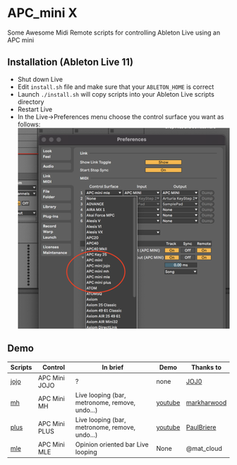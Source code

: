 # APC_mini X

Some Awesome Midi Remote scripts for controlling Ableton Live using an APC mini

## Installation (Ableton Live 11)

* Shut down Live
* Edit `install.sh` file and make sure that your `ABLETON_HOME` is correct
* Launch `./install.sh` will copy scripts into your Ableton Live scripts directory
* Restart Live
* In the Live->Preferences menu choose the control surface you want as follows: ![](ableton_live_control.png)

## Demo

| Scripts | Control | In brief | Demo | Thanks to |
| ------ | ------ | ------ | ------ | ------ |
| [jojo](./jojo/README.md) | APC Mini JOJO | ? | none | [JOJ0](https://github.com/JOJ0/ableton-live9-remote-scripts/tree/master/APC_mini_jojo)|
| [mh](./mh/README.md) | APC Mini MH | Live looping (bar, metronome, remove, undo...) | [youtube](https://www.youtube.com/watch?v=Nd9lvAHpqTE&feature=youtu.be) | [markharwood](https://github.com/markharwood/MH_APC_mini) |
| [plus](./plus/README.md) | APC Mini PLUS | Live looping (bar, metronome, remove, undo...) | [youtube](https://youtu.be/Rrd3BDDvSlc) | [PaulBriere](https://gitlab.com/Paulybri/apc_mini_plus) |
| [mle](./mle/README.md) | APC Mini MLE | Opinion oriented bar Live looping | None | @mat_cloud |


